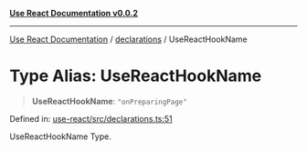 [**Use React Documentation v0.0.2**](../../README.md)

***

[Use React Documentation](../../modules.md) / [declarations](../README.md) / UseReactHookName

# Type Alias: UseReactHookName

> **UseReactHookName**: `"onPreparingPage"`

Defined in: [use-react/src/declarations.ts:51](https://github.com/stonemjs/use-react/blob/4786d31a3beb1c9f15eb30e2c9c2b12c786b755a/src/declarations.ts#L51)

UseReactHookName Type.
